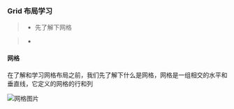 ### Grid 布局学习

> - 先了解下网格

> - 



#### 网格

在了解和学习网格布局之前，我们先了解下什么是网格，网格是一组相交的水平和垂直线，它定义的网格的行和列

![网格图片](https://piccdn.luojilab.com/fe-oss/default/MTU2ODQ0MDc4NDc0.png)